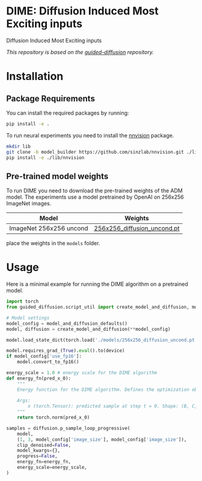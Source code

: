 # DIME: Diffusion Induced Most Exciting inputs
Diffusion Induced Most Exciting inputs

*This repository is based on the [guided-diffusion](https://github.com/openai/guided-diffusion) repository.*

# Installation
## Package Requirements
You can install the required packages by running:
```bash
pip install -e .
```

To run neural experiments you need to install the [nnvision](https://github.com/sinzlab/nnvision.git) package.
```bash
mkdir lib
git clone -b model_builder https://github.com/sinzlab/nnvision.git ./lib/nnvision
pip install -e ./lib/nnvision
```

## Pre-trained model weights
To run DIME you need to download the pre-trained weights of the ADM model.
The experiments use a model pretrained by OpenAI on 256x256 ImageNet images.

| Model                   | Weights |
|-------------------------| --- |
| ImageNet 256x256 uncond | [256x256_diffusion_uncond.pt](https://openaipublic.blob.core.windows.net/diffusion/jul-2021/256x256_diffusion_uncond.pt) |

place the weights in the `models` folder.

# Usage
Here is a minimal example for running the DIME algorithm on a pretrained model.
```python
import torch
from guided_diffusion.script_util import create_model_and_diffusion, model_and_diffusion_defaults

# Model settings
model_config = model_and_diffusion_defaults()
model, diffusion = create_model_and_diffusion(**model_config)

model.load_state_dict(torch.load('./models/256x256_diffusion_uncond.pt', map_location='cpu'))

model.requires_grad_(True).eval().to(device)
if model_config['use_fp16']:
    model.convert_to_fp16()

energy_scale = 1.0 # energy scale for the DIME algorithm
def energy_fn(pred_x_0):
    """
    Energy function for the DIME algorithm. Defines the optimization objective.
    
    Args:
        x (torch.Tensor): predicted sample at step t = 0. Shape: (B, C, H, W)
    """
    return torch.norm(pred_x_0)

samples = diffusion.p_sample_loop_progressive(
    model,
    (1, 3, model_config['image_size'], model_config['image_size']),
    clip_denoised=False,
    model_kwargs={},
    progress=False,
    energy_fn=energy_fn,
    energy_scale=energy_scale,
)

```